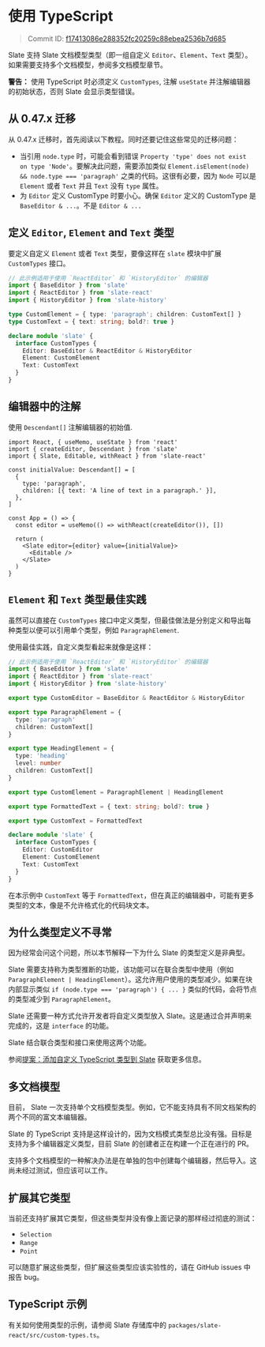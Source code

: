 # 使用 TypeScript

> Commit ID: [f17413086e288352fc20259c88ebea2536b7d685](https://github.com/ianstormtaylor/slate/blob/main/docs/concepts/12-typescript.md)

Slate 支持 Slate 文档模型类型（即一组自定义 `Editor`、`Element`、`Text` 类型）。如果需要支持多个文档模型，参阅多文档模型章节。

**警告：** 使用 TypeScript 时必须定义 `CustomTypes`, 注解 `useState` 并注解编辑器的初始状态，否则 Slate 会显示类型错误。

## 从 0.47.x 迁移

从 0.47.x 迁移时，首先阅读以下教程。同时还要记住这些常见的迁移问题：

- 当引用 `node.type` 时，可能会看到错误 `Property 'type' does not exist on type 'Node'`。要解决此问题，需要添加类似 `Element.isElement(node) && node.type === 'paragraph'` 之类的代码。这很有必要，因为 `Node` 可以是 `Element` 或者 `Text` 并且 `Text` 没有 `type` 属性。
- 为 `Editor` 定义 CustomType 时要小心。确保 `Editor` 定义的 CustomType 是 `BaseEditor & ...`。不是 `Editor & ...`

## 定义 `Editor`, `Element` and `Text` 类型

要定义自定义 `Element` 或者 `Text` 类型，要像这样在 `slate` 模块中扩展 `CustomTypes` 接口。

```typescript
// 此示例适用于使用 `ReactEditor` 和 `HistoryEditor` 的编辑器
import { BaseEditor } from 'slate'
import { ReactEditor } from 'slate-react'
import { HistoryEditor } from 'slate-history'

type CustomElement = { type: 'paragraph'; children: CustomText[] }
type CustomText = { text: string; bold?: true }

declare module 'slate' {
  interface CustomTypes {
    Editor: BaseEditor & ReactEditor & HistoryEditor
    Element: CustomElement
    Text: CustomText
  }
}
```

## 编辑器中的注解

使用 `Descendant[]` 注解编辑器的初始值.

```tsx
import React, { useMemo, useState } from 'react'
import { createEditor, Descendant } from 'slate'
import { Slate, Editable, withReact } from 'slate-react'

const initialValue: Descendant[] = [
  {
    type: 'paragraph',
    children: [{ text: 'A line of text in a paragraph.' }],
  },
]

const App = () => {
  const editor = useMemo(() => withReact(createEditor()), [])

  return (
    <Slate editor={editor} value={initialValue}>
      <Editable />
    </Slate>
  )
}
```

## `Element` 和 `Text` 类型最佳实践

虽然可以直接在 `CustomTypes` 接口中定义类型，但最佳做法是分别定义和导出每种类型以便可以引用单个类型，例如 `ParagraphElement`.

使用最佳实践，自定义类型看起来就像是这样：

```typescript
// 此示例适用于使用 `ReactEditor` 和 `HistoryEditor` 的编辑器
import { BaseEditor } from 'slate'
import { ReactEditor } from 'slate-react'
import { HistoryEditor } from 'slate-history'

export type CustomEditor = BaseEditor & ReactEditor & HistoryEditor

export type ParagraphElement = {
  type: 'paragraph'
  children: CustomText[]
}

export type HeadingElement = {
  type: 'heading'
  level: number
  children: CustomText[]
}

export type CustomElement = ParagraphElement | HeadingElement

export type FormattedText = { text: string; bold?: true }

export type CustomText = FormattedText

declare module 'slate' {
  interface CustomTypes {
    Editor: CustomEditor
    Element: CustomElement
    Text: CustomText
  }
}
```

在本示例中 `CustomText` 等于 `FormattedText`，但在真正的编辑器中，可能有更多类型的文本，像是不允许格式化的代码块文本。

## 为什么类型定义不寻常

因为经常会问这个问题，所以本节解释一下为什么 Slate 的类型定义是非典型。

Slate 需要支持称为类型推断的功能，该功能可以在联合类型中使用（例如 `ParagraphElement | HeadingElement`）。这允许用户使用的类型减少。如果在块内部显示类似 `if (node.type === 'paragraph') { ... }` 类似的代码，会将节点的类型减少到 `ParagraphElement`。

Slate 还需要一种方式允许开发者将自定义类型放入 Slate。这是通过合并声明来完成的，这是 `interface` 的功能。

Slate 结合联合类型和接口来使用这两个功能。

参阅[提案：添加自定义 TypeScript 类型到 Slate](https://github.com/ianstormtaylor/slate/issues/3725) 获取更多信息。

## 多文档模型

目前， Slate 一次支持单个文档模型类型。例如，它不能支持具有不同文档架构的两个不同的富文本编辑器。

Slate 的 TypeScript 支持是这样设计的，因为文档模式类型总比没有强。目标是支持为多个编辑器定义类型，目前 Slate 的创建者正在构建一个正在进行的 PR。

支持多个文档模型的一种解决办法是在单独的包中创建每个编辑器，然后导入。这尚未经过测试，但应该可以工作。

## 扩展其它类型

当前还支持扩展其它类型，但这些类型并没有像上面记录的那样经过彻底的测试：

- `Selection`
- `Range`
- `Point`

可以随意扩展这些类型，但扩展这些类型应该实验性的，请在 GitHub issues 中报告 bug。

## TypeScript 示例

有关如何使用类型的示例，请参阅 Slate 存储库中的 `packages/slate-react/src/custom-types.ts`。
